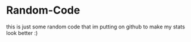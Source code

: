 # Random-Code
 this is just some random code that im putting on github to make my stats look better :)

